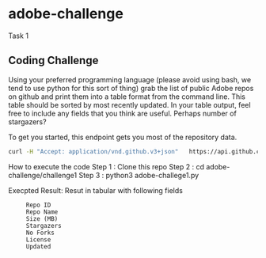 # adobe-challenge

Task 1 

## Coding Challenge
 
Using your preferred programming language (please avoid using bash, we tend to use python for this sort of thing) grab the list of public Adobe repos on github and print them into a table format from the command line. This table should be sorted by most recently updated. In your table output, feel free to include any fields that you think are useful. Perhaps number of stargazers? 
 
To get you started, this endpoint gets you most of the repository data.
 
```bash
curl -H "Accept: application/vnd.github.v3+json"   https://api.github.com/orgs/adobe/repos
```

How to execute the code 
Step 1 : Clone this repo
Step 2 : cd adobe-challenge/challenge1
Step 3 : python3 adobe-challege1.py

Execpted Result: Resut in tabular with following fields  

         Repo ID            
         Repo Name                         
         Size (MB)            
         Stargazers       
         No Forks          
         License 
         Updated  

